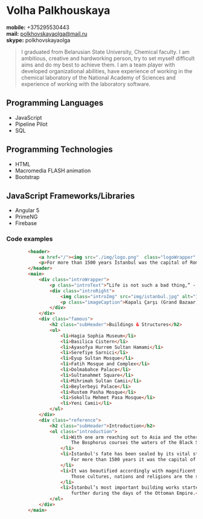 # Volha Palkhouskaya
**mobile:** +375295530443  
**mail:** polkhovskayaolga@mail.ru  
**skype:** polkhovskayaolga  
> I graduated from Belarusian State University, Chemical faculty. I am ambitious, 
> creative and hardworking person,  try to set myself difficult aims and do my best
> to achieve them. I am a team player with developed organizational  abilities, 
> have experience of working in the chemical laboratory of the National Academy 
> of Sciences and experience of working with the laboratory software.
## Programming Languages
* JavaScript
* Pipeline Pilot
* SQL
## Programming Technologies
* HTML
* Macromedia FLASH animation
* Bootstrap
## JavaScript Frameworks/Libraries
* Angular 5
* PrimeNG
* Firebase

### Code examples
```html
		<header>
			<a href="/"><img src="./img/logo.png"  class="logoWrapper" alt="Logo"></a>
			<p>For more than 1500 years İstanbul was the capital of Roman, Byzantine and Ottoman Empires.</p>
		</header>
        <main>
            <div class="introWrapper">
                <p class="introText">“Life is not such a bad thing,” - I think sometimes. - “In the end, you can always walk along the Bosphorus.”</p>
                <div class="introRight">
                    <img class="introImg" src="img/istanbul.jpg" alt="Istanbul" />
                    <p class="imageCaption">Kapalı Çarşı (Grand Bazaar) and Mısır Çarşısı (Spice)</p>
                </div>
            </div>
            <div class="famous">
                <h2 class="subHeader">Buildings & Structures</h2>
                <ul>
                    <li>Hagia Sophia Museum</li>
                    <li>Basilica Cistern</li>
                    <li>Ayasofya Hurrem Sultan Hamami</li>
                    <li>Serefiye Sarnici</li>
                    <li>Eyup Sultan Mosque</li>
                    <li>Fatih Mosque and Complex</li>
                    <li>Dolmabahce Palace</li>
                    <li>Sultanahmet Square</li>
                    <li>Mihrimah Sultan Camii</li>
                    <li>Beylerbeyi Palace</li>
                    <li>Rustem Pasha Mosque</li>
                    <li>Sokollu Mehmet Pasa Mosque</li>
                    <li>Yeni Camii</li>
                </ul>
            </div>
            <div class="reference">
                <h2 class="subHeader">Introduction</h2>
                <ol class="introduction">
                    <li>With one arm reaching out to Asia and the other to Europe, İstanbul is the only city in the world built on two continents.
                        The Bosphorus courses the waters of the Black Sea, the Sea of Marmara and the Golden Horn through the city’s heart.
                    </li>
                    <li>İstanbul's fate has been sealed by its vital strategic location and its enchanting natural beauty.
                        For more than 1500 years it was the capital of three empires: Roman, Byzantine and the Ottoman Empires.
                    </li>
                    <li>It was beautified accordingly with magnificent monuments and became a metropolis where diverse cultures, nations and religions mingled.
                        Those cultures, nations and religions are the small pieces that form the mosaic of İstanbul.
                    </li>
                    <li>İstanbul’s most important building works started in the Byzantine period and the city was then embellished 
                        further during the days of the Ottoman Empire.</li>
                </ol>	
            </div>	
        </main>
```